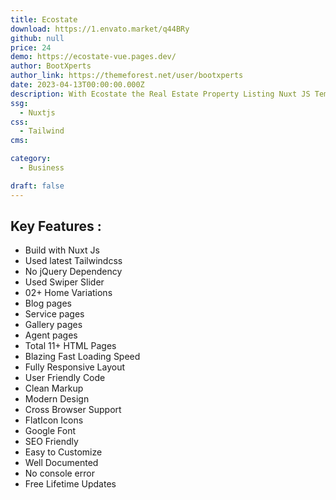 ```yaml
---
title: Ecostate
download: https://1.envato.market/q44BRy
github: null
price: 24
demo: https://ecostate-vue.pages.dev/
author: BootXperts
author_link: https://themeforest.net/user/bootxperts
date: 2023-04-13T00:00:00.000Z
description: With Ecostate the Real Estate Property Listing Nuxt JS Template, you can craft your desired single property real estate listing website in little to no time.
ssg:
  - Nuxtjs
css:
  - Tailwind
cms:

category:
  - Business

draft: false
---
```


## Key Features :

- Build with Nuxt Js
- Used latest Tailwindcss
- No jQuery Dependency
- Used Swiper Slider
- 02+ Home Variations
- Blog pages
- Service pages
- Gallery pages
- Agent pages
- Total 11+ HTML Pages
- Blazing Fast Loading Speed
- Fully Responsive Layout
- User Friendly Code
- Clean Markup
- Modern Design
- Cross Browser Support
- FlatIcon Icons
- Google Font
- SEO Friendly
- Easy to Customize
- Well Documented
- No console error
- Free Lifetime Updates
